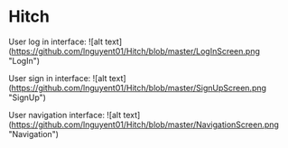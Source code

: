 # Hitch

User log in interface:
![alt text] (https://github.com/lnguyent01/Hitch/blob/master/LogInScreen.png "LogIn")

User sign in interface:
![alt text] (https://github.com/lnguyent01/Hitch/blob/master/SignUpScreen.png "SignUp")

User navigation interface:
![alt text] (https://github.com/lnguyent01/Hitch/blob/master/NavigationScreen.png "Navigation")

